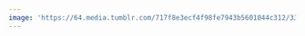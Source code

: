 ```yaml
---
image: 'https://64.media.tumblr.com/717f8e3ecf4f98fe7943b5601044c312/33a199f75a5d452c-74/s2048x3072/bf7733a44299b54ee59d0b9375b72ce908235801.jpg'
---
```

